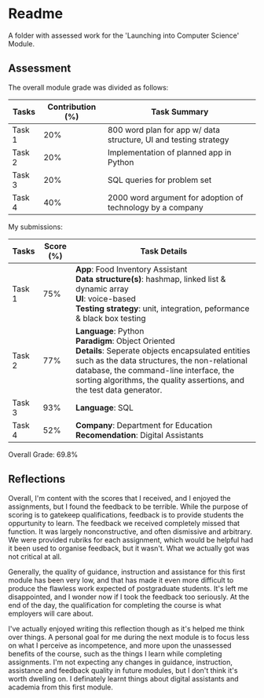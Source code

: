 # Readme

A folder with assessed work for the 'Launching into Computer Science' Module.

## Assessment

The overall module grade was divided as follows:

| Tasks  | Contribution (%) | Task Summary |
| ------ | ---------------- | ------------ |
| Task 1 | 20% | 800 word plan for app w/ data structure, UI and testing strategy |
| Task 2 | 20% | Implementation of planned app in Python |
| Task 3 | 20% | SQL queries for problem set |
| Task 4 | 40% | 2000 word argument for adoption of technology by a company |

My submissions:

| Tasks  | Score (%) | Task Details |
| ------ | --------- | ------------ |
| Task 1 | 75% | **App**: Food Inventory Assistant <br> **Data structure(s)**: hashmap, linked list & dynamic array <br> **UI**: voice-based <br> **Testing strategy**: unit, integration, peformance & black box testing  |
| Task 2 | 77% | **Language**: Python <br> **Paradigm**: Object Oriented <br> **Details**: Seperate objects encapsulated entities such as the data structures, the non-relational database, the command-line interface, the sorting algorithms, the quality assertions, and the test data generator.
| Task 3 | 93% | **Language**: SQL |
| Task 4 | 52% | **Company**: Department for Education <br> **Recomendation**: Digital Assistants|

Overall Grade: 69.8%

## Reflections

Overall, I'm content with the scores that I received, and I enjoyed the assignments, but I found the feedback to be terrible. While the purpose of scoring is to gatekeep qualifications, feedback is to provide students the oppurtunity to learn. The feedback we received completely missed that function. It was largely nonconstructive, and often dismissive and arbitrary. We were provided rubriks for each assignment, which would be helpful had it been used to organise feedback, but it wasn't. What we actually got was not critical at all.

Generally, the quality of guidance, instruction and assistance for this first module has been very low, and that has made it even more difficult to produce the flawless work expected of postgraduate students. It's left me disappointed, and I wonder now if I took the feedback too seriously. At the end of the day, the qualification for completing the course is what employers will care about.

I've actually enjoyed writing this reflection though as it's helped me think over things. A personal goal for me during the next module is to focus less on what I perceive as incompetence, and more upon the unassessed benefits of the course, such as the things I learn while completing assignments. I'm not expecting any changes in guidance, instruction, assistance and feedback quality in future modules, but I don't think it's worth dwelling on. I definately learnt things about digital assistants and academia from this first module.
